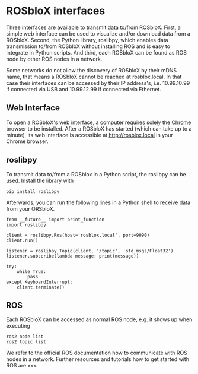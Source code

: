 # ROSbloX interfaces

Three interfaces are available to transmit data to/from ROSbloX. First, a simple web interface can be used to visualize and/or download data from a ROSbloX. Second, the Python library, roslibpy, which enables data transmission to/from ROSbloX without installing ROS and is easy to integrate in Python scripts. And third, each ROSbloX can be found as ROS node by other ROS nodes in a network.  

Some networks do not allow the discovery of ROSbloX by their mDNS name, that means a ROSbloX cannot be reached at rosblox.local. In that case their interfaces can be accessed by their IP address's, i.e. 10.99.10.99 if connected via USB and 10.99.12.99 if connected via Ethernet.

## Web Interface
To open a ROSbloX's web interface, a computer requires solely the [Chrome](https://www.google.com/chrome/) browser to be installed. After a ROSbloX has started (which can take up to a minute), its web interface is accessible at http://rosblox.local in your Chrome browser. 

## roslibpy

To transmit data to/from a ROSblox in a Python script, the roslibpy can be used. Install the library with 
```
pip install roslibpy
```
Afterwards, you can run the following lines in a Python shell to receive data from your ORSbloX.

```
from __future__ import print_function
import roslibpy

client = roslibpy.Ros(host='rosblox.local', port=9090)
client.run()

listener = roslibpy.Topic(client, '/topic', 'std_msgs/Float32')
listener.subscribe(lambda message: print(message))

try:
    while True:
        pass
except KeyboardInterrupt:
    client.terminate()
```


## ROS

Each ROSbloX can be accessed as normal ROS node, e.g. it shows up when executing 
```
ros2 node list
ros2 topic list
```
We refer to the official ROS documentation how to communicate with ROS nodes in a network. Further resources and tutorials how to get started with ROS are xxx.   
